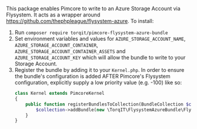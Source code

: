 This package enables Pimcore to write to an Azure Storage Account via Flysystem. It acts as a wrapper around https://github.com/thephpleague/flysystem-azure. To install:

1. Run `composer require torqit/pimcore-flysystem-azure-bundle`
2. Set environment variables and values for `AZURE_STORAGE_ACCOUNT_NAME`, `AZURE_STORAGE_ACCOUNT_CONTAINER`, `AZURE_STORAGE_ACCOUNT_CONTAINER_ASSETS` and `AZURE_STORAGE_ACCOUNT_KEY` which will allow the bundle to write to your Storage Account.
3. Register the bundle by adding it to your `Kernel.php`. In order to ensure the bundle's configuration is added AFTER Pimcore's Flysystem configuration, explicitly supply a low priority value (e.g. -100) like so:
    ```php
    class Kernel extends PimcoreKernel
    {
        public function registerBundlesToCollection(BundleCollection $collection) {
            $collection->addBundle(new \TorqIT\FlysystemAzureBundle\FlysystemAzureBundle\FlysystemAzureBundle, -100);
        }
    }
